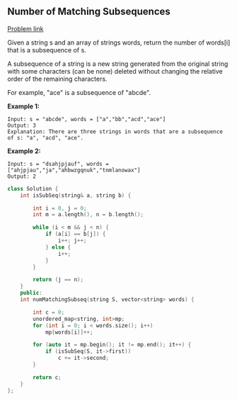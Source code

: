 ## Number of Matching Subsequences

[Problem link](https://leetcode.com/problems/number-of-matching-subsequences/)

Given a string s and an array of strings words, return the number of words[i] that is a subsequence of s.

A subsequence of a string is a new string generated from the original string with some characters (can be none) deleted without changing the relative order of the remaining characters.

For example, "ace" is a subsequence of "abcde".
 

**Example 1:**
```
Input: s = "abcde", words = ["a","bb","acd","ace"]
Output: 3
Explanation: There are three strings in words that are a subsequence of s: "a", "acd", "ace".
```

**Example 2:**
```
Input: s = "dsahjpjauf", words = ["ahjpjau","ja","ahbwzgqnuk","tnmlanowax"]
Output: 2
```

```cpp
class Solution {
    int isSubSeq(string& a, string b) {

        int i = 0, j = 0;
        int m = a.length(), n = b.length();

        while (i < m && j < n) {
            if (a[i] == b[j]) {
                i++; j++;
            } else {
                i++;
            }
        }

        return (j == n);
    }
    public:
    int numMatchingSubseq(string S, vector<string> words) {

        int c = 0;
        unordered_map<string, int>mp;
        for (int i = 0; i < words.size(); i++)
            mp[words[i]]++;

        for (auto it = mp.begin(); it != mp.end(); it++) {
            if (isSubSeq(S, it->first))
                c += it->second;
        }

        return c;
    }
};
```